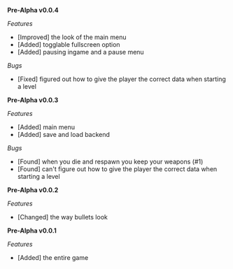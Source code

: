 **Pre-Alpha v0.0.4**

 *Features*
- [Improved] the look of the main menu
- [Added] togglable fullscreen option
- [Added] pausing ingame and a pause menu

 *Bugs*
- [Fixed] figured out how to give the player the correct data when starting a level


**Pre-Alpha v0.0.3**

 *Features*
- [Added] main menu
- [Added] save and load backend

 *Bugs*
- [Found] when you die and respawn you keep your weapons (#1)
- [Found] can't figure out how to give the player the correct data when starting a level


**Pre-Alpha v0.0.2**

 *Features*
- [Changed] the way bullets look


**Pre-Alpha v0.0.1**

 *Features*
- [Added] the entire game
